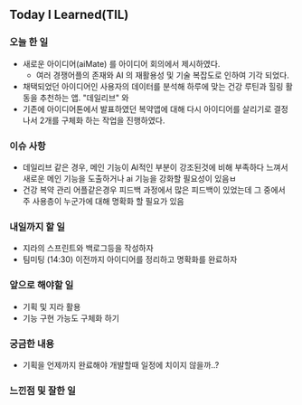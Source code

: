 ## Today I Learned(TIL)

### 오늘 한 일
- 새로운 아이디어(aiMate) 를 아이디어 회의에서 제시하였다.
  - 여러 경쟁어플의 존재와 AI 의 재활용성 및 기술 복잡도로 인하여 기각 되었다.
- 채택되었던 아이디어인 사용자의 데이터를 분석해 하루에 맞는 건강 루틴과 힐링 활동을 추천하는 앱. "데일리브" 와
- 기존에 아이디어톤에서 발표하였던 복약앱에 대해 다시 아이디어를 살리기로 결정나서 2개를 구체화 하는 작업을 진행하였다.

### 이슈 사항
- 데일리브 같은 경우, 메인 기능이 AI적인 부분이 강조된것에 비해 부족하다 느껴서 새로운 메인 기능을 도출하거나 ai 기능을 강화할 필요성이 있음ㅂ
- 건강 복약 관리 어플같은경우 피드백 과정에서 많은 피드백이 있었는데 그 중에서 주 사용층이 누군가에 대해 명확화 할 필요가 있음

### 내일까지 할 일
- 지라의 스프린트와 백로그등을 작성하자
- 팀미팅 (14:30) 이전까지 아이디어를 정리하고 명확화를 완료하자

###  앞으로 해야할 일
- 기획 및 지라 활용
- 기능 구현 가능도 구체화 하기

### 궁금한 내용
- 기획을 언제까지 완료해야 개발할때 일정에 치이지 않을까..?

### 느낀점 및 잘한 일